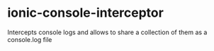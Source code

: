 # ionic-console-interceptor
Intercepts console logs and allows to share a collection of them as a console.log file
